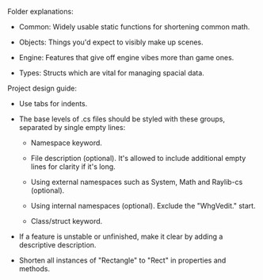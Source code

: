 Folder explanations:

- Common: Widely usable static functions for shortening common math.

- Objects: Things you'd expect to visibly make up scenes.

- Engine: Features that give off engine vibes more than game ones.

- Types: Structs which are vital for managing spacial data.



Project design guide:

- Use tabs for indents.

- The base levels of .cs files should be styled with these groups, separated by single empty lines:

    - Namespace keyword.

    - File description (optional). It's allowed to include additional empty lines for clarity if it's long.

    - Using external namespaces such as System, Math and Raylib-cs (optional).

    - Using internal namespaces (optional). Exclude the "WhgVedit." start.

    - Class/struct keyword.

- If a feature is unstable or unfinished, make it clear by adding a descriptive description.

- Shorten all instances of "Rectangle" to "Rect" in properties and methods.
